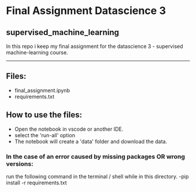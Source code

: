 # Final Assignment Datascience 3
## supervised_machine_learning

In this repo i keep my final assignment for the datascience 3 - supervised machine-learning course. 

---------------------------------------------------------------------------------------------------

## Files:
- final_assignment.ipynb
- requirements.txt

## How to use the files:

-   Open the notebook in vscode or another IDE. 
-   select the 'run-all' option
-   The notebook will create a 'data' folder and download the data. 

### In the case of an error caused by missing packages OR wrong versions:
run the following command in the terminal / shell while in this directory.
    -pip install -r requirements.txt
